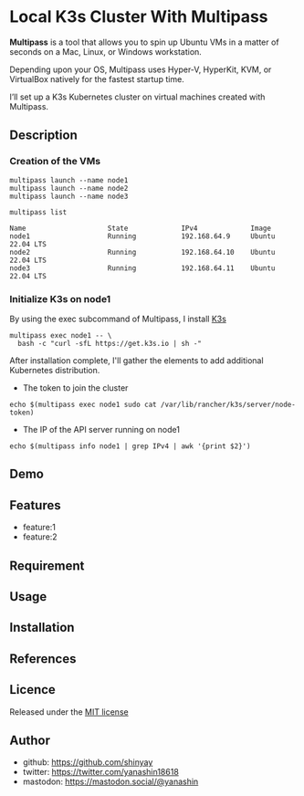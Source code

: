 # Local K3s Cluster With Multipass

**Multipass** is a tool that allows you to spin up Ubuntu VMs in a matter of seconds on a Mac, Linux, or Windows workstation.

Depending upon your OS, Multipass uses Hyper-V, HyperKit, KVM, or VirtualBox natively for the fastest startup time.

I’ll set up a K3s Kubernetes cluster on virtual machines created with Multipass.

## Description

### Creation of the VMs

```shell
multipass launch --name node1
multipass launch --name node2
multipass launch --name node3
```

```shell
multipass list
```

```shell
Name                    State             IPv4             Image
node1                   Running           192.168.64.9     Ubuntu 22.04 LTS
node2                   Running           192.168.64.10    Ubuntu 22.04 LTS
node3                   Running           192.168.64.11    Ubuntu 22.04 LTS
```

### Initialize K3s on node1

By using the exec subcommand of Multipass, I install [K3s](https://k3s.io/)

```shell
multipass exec node1 -- \
  bash -c "curl -sfL https://get.k3s.io | sh -"
```

After installation complete, I'll gather the elements to add additional Kubernetes distribution.

- The token to join the cluster

```shell
echo $(multipass exec node1 sudo cat /var/lib/rancher/k3s/server/node-token)
```

- The IP of the API server running on node1

```shell
echo $(multipass info node1 | grep IPv4 | awk '{print $2}')
```

## Demo

## Features

- feature:1
- feature:2

## Requirement

## Usage

## Installation

## References

## Licence

Released under the [MIT license](https://gist.githubusercontent.com/shinyay/56e54ee4c0e22db8211e05e70a63247e/raw/34c6fdd50d54aa8e23560c296424aeb61599aa71/LICENSE)

## Author

- github: <https://github.com/shinyay>
- twitter: <https://twitter.com/yanashin18618>
- mastodon: <https://mastodon.social/@yanashin>
